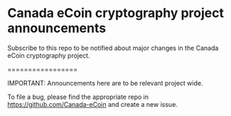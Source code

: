 # Canada eCoin cryptography project announcements

Subscribe to this repo to be notified about major changes in the Canada eCoin cryptography project.

=================

IMPORTANT: Announcements here are to be relevant project wide.

To file a bug, please find the appropriate repo in https://github.com/Canada-eCoin and create a new issue.